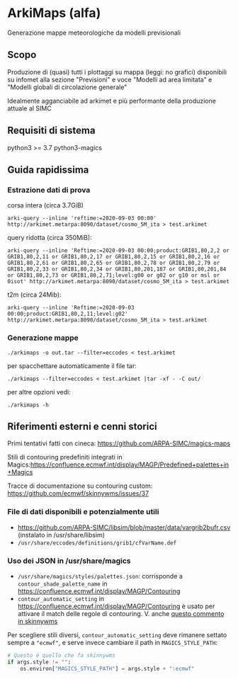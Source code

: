 # ArkiMaps (alfa)
Generazione mappe meteorologiche da modelli previsionali

## Scopo
Produzione di (quasi) tutti i plottaggi su mappa (leggi: no grafici) disponibili su infomet alla sezione "Previsioni" e voce "Modelli ad area limitata" e "Modelli globali di circolazione generale"

Idealmente agganciabile ad arkimet e più performante della produzione attuale al SIMC

## Requisiti di sistema

python3 >= 3.7
python3-magics

## Guida rapidissima

### Estrazione dati di prova

corsa intera (circa 3.7GiB)
```
arki-query --inline 'reftime:=2020-09-03 00:00' http://arkimet.metarpa:8090/dataset/cosmo_5M_ita > test.arkimet
```

query ridotta (circa 350MiB):

```
arki-query --inline 'Reftime:=2020-09-03 00:00;product:GRIB1,80,2,2 or GRIB1,80,2,11 or GRIB1,80,2,17 or GRIB1,80,2,15 or GRIB1,80,2,16 or GRIB1,80,2,61 or GRIB1,80,2,65 or GRIB1,80,2,78 or GRIB1,80,2,79 or GRIB1,80,2,33 or GRIB1,80,2,34 or GRIB1,80,201,187 or GRIB1,80,201,84 or GRIB1,80,2,73 or GRIB1,80,2,71;level:g00 or g02 or g10 or msl or 0isot' http://arkimet.metarpa:8090/dataset/cosmo_5M_ita > test.arkimet
```

t2m (circa 24Mib):
```
arki-query --inline 'Reftime:=2020-09-03 00:00;product:GRIB1,80,2,11;level:g02' http://arkimet.metarpa:8090/dataset/cosmo_5M_ita > test.arkimet
```

### Generazione mappe

```
./arkimaps -o out.tar --filter=eccodes < test.arkimet
```

per spacchettare automaticamente il file tar:
```
./arkimaps --filter=eccodes < test.arkimet |tar -xf - -C out/
```

per altre opzioni vedi:
```
./arkimaps -h
```

## Riferimenti esterni e cenni storici

Primi tentativi fatti con cineca: https://github.com/ARPA-SIMC/magics-maps

Stili di contouring predefiniti integrati in Magics:https://confluence.ecmwf.int/display/MAGP/Predefined+palettes+in+Magics 

Tracce di documentazione su contouring custom: https://github.com/ecmwf/skinnywms/issues/37


### File di dati disponibili e potenzialmente utili

* https://github.com/ARPA-SIMC/libsim/blob/master/data/vargrib2bufr.csv (instalato in /usr/share/libsim)
* `/usr/share/eccodes/definitions/grib1/cfVarName.def`


### Uso dei JSON in /usr/share/magics

* `/usr/share/magics/styles/palettes.json`: corrisponde a
  `contour_shade_palette_name` in <https://confluence.ecmwf.int/display/MAGP/Contouring>
* `contour_automatic_setting` in
  <https://confluence.ecmwf.int/display/MAGP/Contouring> è usato per attivare
  il match delle regole di contouring. V. anche [questo commento in skinnywms](https://github.com/ecmwf/skinnywms/issues/37#issuecomment-562215449)

Per scegliere stili diversi, `contour_automatic_setting` deve rimanere settato
sempre a `"ecmwf"`, e serve invece cambiare il path in `MAGICS_STYLE_PATH`:

```py
# Questo è quello che fa skinnywms
if args.style != "":
    os.environ["MAGICS_STYLE_PATH"] = args.style + ":ecmwf"
```

